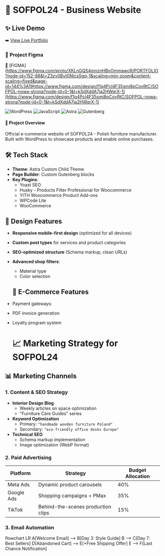# 🏢 SOFPOL24 - Business Website

## ✨ Live Demo
➡️ [View Live Portfolio](https://sofpol24.cfolks.pl/)

### 🎨 Project Figma

🔗 [FIGMA](https://www.figma.com/proto/XKLnGQS4mnznHBvOmmawcR/PORTFOLIO?node-id=152-88&t=Z3zy0Bvt0NIcsSgq-1&scaling=min-zoom&content-scaling=fixed&page-id=144%3A19https://www.figma.com/design/f1q4PcI4F35smi8pCovRtC/SOFPOL-nowa-strona?node-id=0-1&t=kSdXddA7ja2HWqrX-1](https://www.figma.com/design/f1q4PcI4F35smi8pCovRtC/SOFPOL-nowa-strona?node-id=0-1&t=kSdXddA7ja2HWqrX-1)

![WordPress](https://img.shields.io/badge/WordPress-6.5+-21759B?logo=wordpress&logoColor=white)
![JavaScript](https://img.shields.io/badge/JavaScript-ES6+-F7DF1E?logo=javascript&logoColor=black)
![Astra](https://img.shields.io/badge/Astra_Theme-4.6.0+-92278F?logo=wordpress)
![Gutenberg](https://img.shields.io/badge/Gutenberg-17.8+-00A0D2?logo=wordpress)

#### 🌟 Project Overview
Official e-commerce website of SOFPOL24 - Polish furniture manufacturer. Built with WordPress to showcase products and enable online purchases.

## 🛠 Tech Stack
- **Theme**: Astra Custom Child Theme
- **Page Builder**: Custom Gutenberg blocks
- **Key Plugins**:
  - Yoast SEO
  - Husky - Products Filter Professional for Woocommerce
  - YITH Woocommerce Product Add-ons
  - WPCode Lite
  - WooCommerce

## 🎨 Design Features
- **Responsive mobile-first design** (optimized for all devices)
- **Custom post types** for services and product categories
- **SEO-optimized structure** (Schema markup, clean URLs)
- **Advanced shop filters**:
  - Material type 
  - Color selection

  ## 🛒 E-Commerce Features
- Payment gateways: 
- PDF invoice generation
- Loyalty program system

  # 📈 Marketing Strategy for SOFPOL24

## 📊 Marketing Channels

### 1. Content & SEO Strategy
- **Interior Design Blog**
  - Weekly articles on space optimization
  - "Furniture Care Guides" series
- **Keyword Optimization**
  - Primary: `"handmade wooden furniture Poland"`
  - Secondary: `"eco-friendly office desks Europe"`
- **Technical SEO**
  - Schema markup implementation
  - Image optimization (WebP format)

### 2. Paid Advertising
| Platform       | Strategy                          | Budget Allocation |
|----------------|-----------------------------------|------------------|
| Meta Ads       | Dynamic product carousels         | 40%             |
| Google Ads     | Shopping campaigns + PMax         | 35%             |
| TikTok         | Behind-the-scenes production clips | 15%             |


### 3. Email Automation

flowchart LR
    A[Welcome Email] --> B[Day 3: Style Guide]
    B --> C[Day 7: Best Sellers]
    D[Abandoned Cart] --> E[+Free Shipping Offer]
    E --> F[Last Chance Notification]
